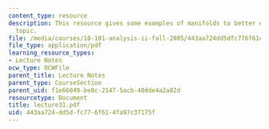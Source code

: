 ```yaml
---
content_type: resource
description: This resource gives some examples of manifolds to better explain the
  topic.
file: /media/courses/18-101-analysis-ii-fall-2005/443aa724dd5dfc776f614fa97c37175f_lecture31.pdf
file_type: application/pdf
learning_resource_types:
- Lecture Notes
ocw_type: OCWFile
parent_title: Lecture Notes
parent_type: CourseSection
parent_uid: f1e66049-be8c-2147-5acb-40dde4a2a82d
resourcetype: Document
title: lecture31.pdf
uid: 443aa724-dd5d-fc77-6f61-4fa97c37175f
---
```

